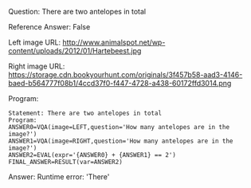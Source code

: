 Question: There are two antelopes in total

Reference Answer: False

Left image URL: http://www.animalspot.net/wp-content/uploads/2012/01/Hartebeest.jpg

Right image URL: https://storage.cdn.bookyourhunt.com/originals/3f457b58-aad3-4146-baed-b564777f08b1/4ccd37f0-f447-4728-a438-60172ffd3014.png

Program:

```
Statement: There are two antelopes in total
Program:
ANSWER0=VQA(image=LEFT,question='How many antelopes are in the image?')
ANSWER1=VQA(image=RIGHT,question='How many antelopes are in the image?')
ANSWER2=EVAL(expr='{ANSWER0} + {ANSWER1} == 2')
FINAL_ANSWER=RESULT(var=ANSWER2)
```
Answer: Runtime error: 'There'

